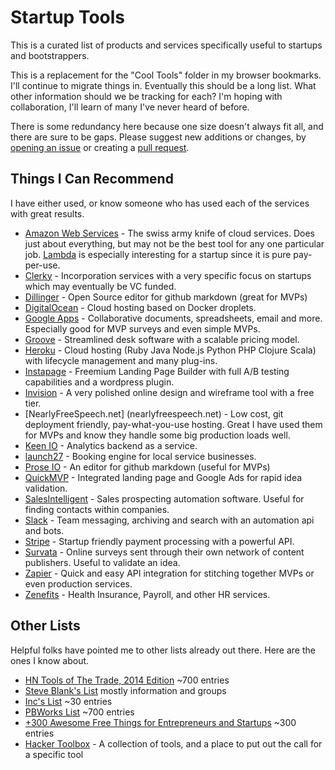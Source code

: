 # Startup Tools

This is a curated list of products and services specifically useful to startups and bootstrappers.

This is a replacement for the "Cool Tools" folder in my browser bookmarks. I'll continue to migrate things in. Eventually this should be a long list. What other information should we be tracking for each? I'm hoping with collaboration, I'll learn of many I've never heard of before.


There is some redundancy here because one size doesn't always fit all, and there are sure to be gaps. Please suggest new additions or changes, by [opening an issue](https://github.com/BrightCanopy/startup-tools/issues) or creating a [pull request](https://github.com/BrightCanopy/startup-tools/compare). 

## Things I Can Recommend
I have either used, or know someone who has used each of the services with great results. 
 - [Amazon Web Services](https://aws.amazon.com) - The swiss army knife of cloud services. Does just about everything, but may not be the best tool for any one particular job. [Lambda](http://aws.amazon.com/lambda/) is especially interesting for a startup since it is pure pay-per-use.
 - [Clerky](https://www.clerky.com/) - Incorporation services with a very specific focus on startups which may eventually be VC funded.
- [Dillinger](http://dillinger.io) - Open Source editor for github markdown (great for MVPs)
 - [DigitalOcean](https://www.digitalocean.com) - Cloud hosting based on Docker droplets.
 - [Google Apps](https://www.google.com/work/apps/business) - Collaborative documents, spreadsheets, email and more. Especially good for MVP surveys and even simple MVPs.
 - [Groove](https://www.groovehq.com/) - Streamlined desk software with a scalable pricing model.
 - [Heroku](https://www.heroku.com) - Cloud hosting (Ruby  Java  Node.js  Python  PHP Clojure  Scala) with lifecycle management and many plug-ins.
 - [Instapage](http://www.instapage.com/) - Freemium Landing Page Builder with full A/B testing capabilities and a wordpress plugin. 
 - [Invision](http://www.invisionapp.com/) - A very polished online design and wireframe tool with a free tier.
 - [NearlyFreeSpeech.net] (nearlyfreespeech.net) - Low cost, git deployment friendly, pay-what-you-use hosting. Great I have used them for MVPs and know they handle some big production loads well.  
 - [Keen IO](https://keen.io/) - Analytics backend as a service.
 - [launch27](http://www.launch27.com/) - Booking engine for local service businesses.
 - [Prose IO](http://prose.io) - An editor for github markdown (useful for MVPs)
 - [QuickMVP](https://quickmvp.com) - Integrated landing page and Google Ads for rapid idea validation.
 - [SalesIntelligent](https://SalesIntelligent.com) - Sales prospecting automation software. Useful for finding contacts within companies. 
 - [Slack](https://slack.com) - Team messaging, archiving and search with an automation api and bots.
 - [Stripe](https://stripe.com/) - Startup friendly payment processing with a powerful API.
 - [Survata](https://www.survata.com/) - Online surveys sent through their own network of content publishers. Useful to validate an idea.
 - [Zapier](https://zapier.com/) - Quick and easy API integration for stitching together MVPs or even production services.
 - [Zenefits](https://zenefits.com) - Health Insurance, Payroll, and other HR services.


## Other Lists

Helpful folks have pointed me to other lists already out there. Here are the ones I know about.
 - [HN Tools of The Trade, 2014 Edition](https://github.com/cjbarber/ToolsOfTheTrade) ~700 entries
 - [Steve Blank's List](http://steveblank.com/tools-and-blogs-for-entrepreneurs/) mostly information and groups 
 - [Inc's List](http://www.inc.com/jeff-haden/60-great-tools-and-resources-for-entrepreneurs-and-startups.html) ~30 entries
 - [PBWorks List](http://startuptools.pbworks.com/w/page/17974963/FrontPage) ~700 entries
 - [+300 Awesome Free Things for Entrepreneurs and Startups](https://medium.com/everything-about-startups-and-entrepreneurship/300-awesome-free-things-e07b3cd5fd5b) ~300 entries
 - [Hacker Toolbox](http://www.hackertoolbox.com/) - A collection of tools, and a place to put out the call for a specific tool
